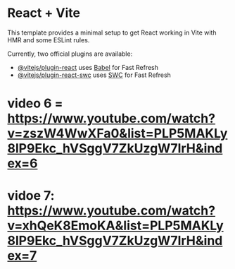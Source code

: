 # React + Vite

This template provides a minimal setup to get React working in Vite with HMR and some ESLint rules.

Currently, two official plugins are available:

- [@vitejs/plugin-react](https://github.com/vitejs/vite-plugin-react/blob/main/packages/plugin-react/README.md) uses [Babel](https://babeljs.io/) for Fast Refresh
- [@vitejs/plugin-react-swc](https://github.com/vitejs/vite-plugin-react-swc) uses [SWC](https://swc.rs/) for Fast Refresh


# video 6 = https://www.youtube.com/watch?v=zszW4WwXFa0&list=PLP5MAKLy8lP9Ekc_hVSggV7ZkUzgW7IrH&index=6
# vidoe 7: https://www.youtube.com/watch?v=xhQeK8EmoKA&list=PLP5MAKLy8lP9Ekc_hVSggV7ZkUzgW7IrH&index=7